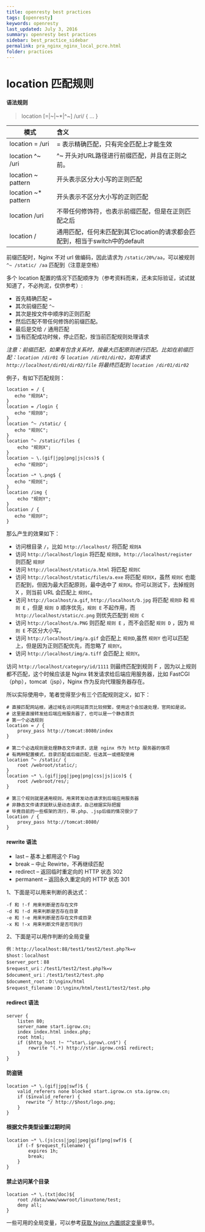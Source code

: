 ```yaml
---
title: openresty best practices
tags: [openresty]
keywords: openresty
last_updated: July 3, 2016
summary: openresty best practices
sidebar: best_practice_sidebar
permalink: pra_nginx_nginx_local_pcre.html
folder: practices
---
```

# location 匹配规则

#### 语法规则

> location [=|~|~*|^~] /uri/ { … }

|模式|含义|
|--------------|:----------------------|
|location = /uri  |= 表示精确匹配，只有完全匹配上才能生效|
|location ^~ /uri  |^~ 开头对URL路径进行前缀匹配，并且在正则之前。|
|location ~ pattern |开头表示区分大小写的正则匹配|
|location ~* pattern  |开头表示不区分大小写的正则匹配|
|location /uri | 不带任何修饰符，也表示前缀匹配，但是在正则匹配之后 |
|location /   |通用匹配，任何未匹配到其它location的请求都会匹配到，相当于switch中的default|

前缀匹配时，Nginx 不对 url 做编码，因此请求为 `/static/20%/aa`，可以被规则 `^~ /static/ /aa` 匹配到（注意是空格）

多个 location 配置的情况下匹配顺序为（参考资料而来，还未实际验证，试试就知道了，不必拘泥，仅供参考）:

* 首先精确匹配 `=`
* 其次前缀匹配 `^~`
* 其次是按文件中顺序的正则匹配
* 然后匹配不带任何修饰的前缀匹配。
* 最后是交给 `/` 通用匹配
* 当有匹配成功时候，停止匹配，按当前匹配规则处理请求

*注意：前缀匹配，如果有包含关系时，按最大匹配原则进行匹配。比如在前缀匹配：`location /dir01` 与 `location /dir01/dir02`，如有请求 `http://localhost/dir01/dir02/file` 将最终匹配到 `location /dir01/dir02`*

例子，有如下匹配规则：

```nginx
location = / {
   echo "规则A";
}
location = /login {
   echo "规则B";
}
location ^~ /static/ {
   echo "规则C";
}
location ^~ /static/files {
	echo "规则X";
}
location ~ \.(gif|jpg|png|js|css)$ {
   echo "规则D";
}
location ~* \.png$ {
   echo "规则E";
}
location /img {
	echo "规则Y";
}
location / {
   echo "规则F";
}

```

那么产生的效果如下：

* 访问根目录 `/`，比如 `http://localhost/` 将匹配 `规则A`
* 访问 `http://localhost/login` 将匹配 `规则B`，`http://localhost/register` 则匹配 `规则F`
* 访问 `http://localhost/static/a.html` 将匹配 `规则C`
* 访问 `http://localhost/static/files/a.exe` 将匹配 `规则X`，虽然 `规则C` 也能匹配到，但因为最大匹配原则，最中选中了 `规则X`。你可以测试下，去掉规则 X ，则当前 URL 会匹配上 `规则C`。
* 访问 `http://localhost/a.gif`, `http://localhost/b.jpg` 将匹配 `规则D` 和 `规则 E` ，但是 `规则 D` 顺序优先，`规则 E` 不起作用，而 `http://localhost/static/c.png` 则优先匹配到 `规则 C`
* 访问 `http://localhost/a.PNG` 则匹配 `规则 E` ，而不会匹配 `规则 D` ，因为 `规则 E` 不区分大小写。
* 访问 `http://localhost/img/a.gif` 会匹配上 `规则D`,虽然 `规则Y` 也可以匹配上，但是因为正则匹配优先，而忽略了 `规则Y`。
* 访问 `http://localhost/img/a.tiff` 会匹配上 `规则Y`。

访问 `http://localhost/category/id/1111` 则最终匹配到规则 F ，因为以上规则都不匹配，这个时候应该是 Nginx 转发请求给后端应用服务器，比如 FastCGI（php），tomcat（jsp），Nginx 作为反向代理服务器存在。

所以实际使用中，笔者觉得至少有三个匹配规则定义，如下：

```nginx
# 直接匹配网站根，通过域名访问网站首页比较频繁，使用这个会加速处理，官网如是说。
# 这里是直接转发给后端应用服务器了，也可以是一个静态首页
# 第一个必选规则
location = / {
    proxy_pass http://tomcat:8080/index
}

# 第二个必选规则是处理静态文件请求，这是 nginx 作为 http 服务器的强项
# 有两种配置模式，目录匹配或后缀匹配，任选其一或搭配使用
location ^~ /static/ {
    root /webroot/static/;
}
location ~* \.(gif|jpg|jpeg|png|css|js|ico)$ {
    root /webroot/res/;
}

# 第三个规则就是通用规则，用来转发动态请求到后端应用服务器
# 非静态文件请求就默认是动态请求，自己根据实际把握
# 毕竟目前的一些框架的流行，带.php、.jsp后缀的情况很少了
location / {
    proxy_pass http://tomcat:8080/
}
```

#### rewrite 语法

* last          – 基本上都用这个 Flag
* break         – 中止 Rewirte，不再继续匹配
* redirect      – 返回临时重定向的 HTTP 状态 302
* permanent     – 返回永久重定向的 HTTP 状态 301

1、下面是可以用来判断的表达式：

    -f 和 !-f 用来判断是否存在文件
    -d 和 !-d 用来判断是否存在目录
    -e 和 !-e 用来判断是否存在文件或目录
    -x 和 !-x 用来判断文件是否可执行

2、下面是可以用作判断的全局变量

    例：http://localhost:88/test1/test2/test.php?k=v
    $host：localhost
    $server_port：88
    $request_uri：/test1/test2/test.php?k=v
    $document_uri：/test1/test2/test.php
    $document_root：D:\nginx/html
    $request_filename：D:\nginx/html/test1/test2/test.php

#### redirect 语法

```nginx
server {
    listen 80;
    server_name start.igrow.cn;
    index index.html index.php;
    root html;
    if ($http_host !~ "^star\.igrow\.cn$") {
        rewrite ^(.*) http://star.igrow.cn$1 redirect;
    }
}
```

#### 防盗链

```nginx
location ~* \.(gif|jpg|swf)$ {
    valid_referers none blocked start.igrow.cn sta.igrow.cn;
    if ($invalid_referer) {
       rewrite ^/ http://$host/logo.png;
    }
}
```

#### 根据文件类型设置过期时间

```nginx
location ~* \.(js|css|jpg|jpeg|gif|png|swf)$ {
    if (-f $request_filename) {
        expires 1h;
        break;
    }
}
```

#### 禁止访问某个目录

```nginx
location ~* \.(txt|doc)${
    root /data/www/wwwroot/linuxtone/test;
    deny all;
}
```

一些可用的全局变量，可以参考[获取 Nginx 内置绑定变量](../openresty/inline_var.md)章节。
